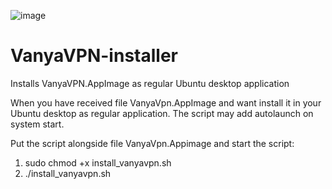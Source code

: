 ![image](https://github.com/user-attachments/assets/dac42d06-e79a-442e-9b9c-0e7436b03812)


# VanyaVPN-installer
Installs VanyaVPN.AppImage as regular Ubuntu desktop application

When you have received file VanyaVpn.AppImage and want install it in your Ubuntu desktop as regular application. The script may add autolaunch on system start.

Put the script alongside file VanyaVpn.Appimage and start the script:
1. sudo chmod +x install_vanyavpn.sh
2. ./install_vanyavpn.sh
